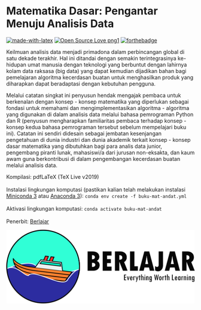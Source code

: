 # Matematika Dasar: Pengantar Menuju Analisis Data

[![made-with-latex](https://img.shields.io/badge/Made%20with-LaTeX-1f425f.svg)](https://www.latex-project.org/)
[![Open Source Love png1](https://badges.frapsoft.com/os/v1/open-source.png?v=103)](https://osf.io/gvf37/)
[![forthebadge](https://forthebadge.com/images/badges/built-by-hipsters.svg)](https://forthebadge.com)

Keilmuan analisis data menjadi primadona dalam perbincangan global di satu dekade terakhir. Hal ini ditandai dengan semakin terintegrasinya ke-
hidupan umat manusia dengan teknologi yang berbuntut dengan lahirnya kolam data raksasa (big data) yang dapat kemudian dijadikan bahan bagi pemelajaran algoritma kecerdasan buatan untuk menghasilkan produk yang diharapkan dapat beradaptasi dengan kebutuhan pengguna.

Melalui catatan singkat ini penyusun hendak mengajak pembaca untuk berkenalan dengan konsep - konsep matematika yang diperlukan sebagai fondasi untuk memahami dan mengimplementasikan algoritma - algoritma yang digunakan di dalam analisis data melalui bahasa pemrograman Python dan R (penyusun mengharapkan familiaritas pembaca terhadap konsep - konsep kedua bahasa pemrograman tersebut sebelum mempelajari buku ini). Catatan ini sendiri didesain sebagai jembatan kesenjangan pengetahuan di dunia industri dan dunia akademik terkait konsep - konsep dasar matematika yang dibutuhkan bagi para analis data junior, pengembang piranti lunak, mahasiswi/a dari jurusan non-eksakta, dan kaum awam guna berkontribusi di dalam pengembangan kecerdasan buatan melalui analisis data.

Kompilasi: pdfLaTeX (TeX Live v2019)<br><br>
Instalasi lingkungan komputasi (pastikan kalian telah melakukan instalasi [Miniconda 3](https://docs.conda.io/en/latest/miniconda.html) atau [Anaconda 3](https://www.anaconda.com/products/individual)): `conda env create -f buku-mat-andat.yml` <br><br>
Aktivasi lingkungan komputasi: `conda activate buku-mat-andat`<br><br>
Penerbit: [Berlajar](https://berlajar.org/) 


![Berlajar](berlajar.png)